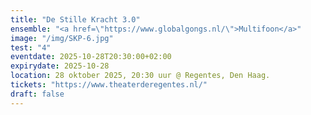 ```yaml
---
title: "De Stille Kracht 3.0"
ensemble: "<a href=\"https://www.globalgongs.nl/\">Multifoon</a>"
image: "/img/SKP-6.jpg"
test: "4"
eventdate: 2025-10-28T20:30:00+02:00
expirydate: 2025-10-28
location: 28 oktober 2025, 20:30 uur @ Regentes, Den Haag.
tickets: "https://www.theaterderegentes.nl/"
draft: false
---
```

